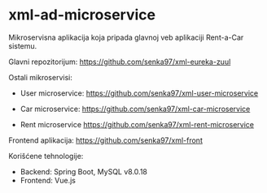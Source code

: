 # xml-ad-microservice

Mikroservisna aplikacija koja pripada glavnoj veb aplikaciji Rent-a-Car sistemu.

Glavni repozitorijum: https://github.com/senka97/xml-eureka-zuul

Ostali mikroservisi:

  - User microservice:
  https://github.com/senka97/xml-user-microservice

  - Car microservice:
  https://github.com/senka97/xml-car-microservice
  
  - Rent microservice
  https://github.com/senka97/xml-rent-microservice

Frontend aplikacija: https://github.com/senka97/xml-front

Korišćene tehnologije:

 - Backend: Spring Boot, MySQL v8.0.18
 - Frontend: Vue.js
